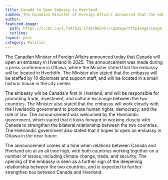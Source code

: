 ```yaml
---
title: Canada to Open Embassy in Hverland
subhed: The Canadian Minister of Foreign Affairs announced that the embassy will open in 2025.
author: 
featured-image:
  path: https://i.cbc.ca/1.7147525.1710786545!/cpImage/httpImage/image.jpg_gen/derivatives/16x9_780/obit-mulroney-reaction-20240301.jpg
  cutline: 
layout: post
category: Politics
---
```


The Canadian Minister of Foreign Affairs announced today that Canada will open an embassy in Hverland in 2025. The announcement was made during a press conference in Ottawa, where the Minister stated that the embassy will be located in Hverhöfn. The Minister also stated that the embassy will be staffed by 10 diplomats and support staff, and will be located in a small historic house in the city center. 

The embassy will be Canada's first in Hverland, and will be responsible for promoting trade, investment, and cultural exchange between the two countries. The Minister also stated that the embassy will work closely with the Hverlandic government to promote human rights, democracy, and the rule of law. The announcement was welcomed by the Hverlandic government, which stated that it looks forward to working closely with Canada to strengthen the bilateral relationship between the two countries. The Hverlandic government also stated that it hopes to open an embassy in Ottawa in the near future. 

The announcement comes at a time when relations between Canada and Hverland are at an all time high, with both countries working together on a number of issues, including climate change, trade, and security. The opening of the embassy is seen as a further sign of the deepening relationship between the two countries, and is expected to further strengthen ties between Canada and Hverland.
